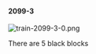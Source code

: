 #### 2099-3
![train-2099-3-0.png](https://github.com/lil-lab/nlvr/raw/master/nlvr/train/images/48/train-2099-3-0.png "train-2099-3-0.png")

There are 5 black blocks